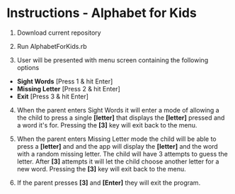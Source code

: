 # Instructions - Alphabet for Kids

1. Download current repository

2. Run AlphabetForKids.rb

3. User will be presented with menu screen containing the  following options
- **Sight Words** [Press 1 & hit Enter]
- **Missing Letter** [Press 2 & hit Enter]
- **Exit** [Press 3 & hit Enter]



4. When the parent enters Sight Words it will enter a mode of allowing a the child to press a single **[letter]** that displays the **[letter]** pressed and a word it's for. Pressing the **[3]** key will exit back to the menu.

5. When the parent enters Missing Letter mode the child will be able to press a **[letter]** and and the app will display the **[letter]** and the word with a random missing letter. The child will have 3 attempts to guess the letter. After **[3]** attempts it will let the child choose another letter for a new word. Pressing the **[3]** key will exit back to the menu.

6. If the parent presses **[3]** and **[Enter]** they will exit the program.

